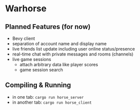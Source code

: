# Warhorse

## Planned Features (for now)
- Bevy client 
- separation of account name and display name
- live friends list update including user online status/presence
- real-time chat with private messages and rooms (channels)
- live game sessions
  - attach arbitrary data like player scores
  - game session search

## Compiling & Running
- in one tab: `cargo run horse_server`
- in another tab: `cargo run horse_client`
